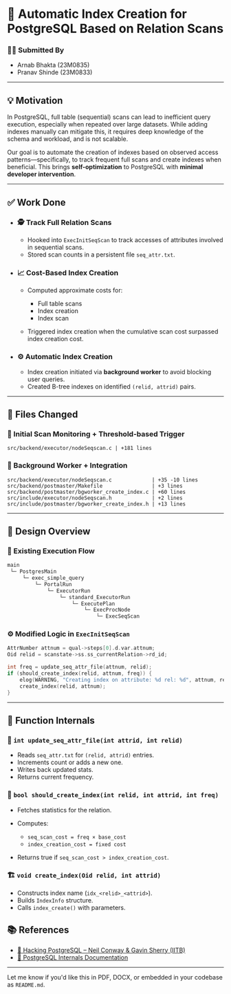 # 🚀 Automatic Index Creation for PostgreSQL Based on Relation Scans

### 🧑‍💻 Submitted By

* Arnab Bhakta (23M0835)
* Pranav Shinde (23M0833)

---

## 💡 Motivation

In PostgreSQL, full table (sequential) scans can lead to inefficient query execution, especially when repeated over large datasets. While adding indexes manually can mitigate this, it requires deep knowledge of the schema and workload, and is not scalable.

Our goal is to automate the creation of indexes based on observed access patterns—specifically, to track frequent full scans and create indexes when beneficial. This brings **self-optimization** to PostgreSQL with **minimal developer intervention**.

---

## ✅ Work Done

* ### 🕵️ Track Full Relation Scans

  * Hooked into `ExecInitSeqScan` to track accesses of attributes involved in sequential scans.
  * Stored scan counts in a persistent file `seq_attr.txt`.

* ### 📈 Cost-Based Index Creation

  * Computed approximate costs for:

    * Full table scans
    * Index creation
    * Index scan
  * Triggered index creation when the cumulative scan cost surpassed index creation cost.

* ### ⚙️ Automatic Index Creation

  * Index creation initiated via **background worker** to avoid blocking user queries.
  * Created B-tree indexes on identified `(relid, attrid)` pairs.

---

## 🧩 Files Changed

### 🔧 Initial Scan Monitoring + Threshold-based Trigger

```text
src/backend/executor/nodeSeqscan.c | +181 lines
```

### 🔨 Background Worker + Integration

```text
src/backend/executor/nodeSeqscan.c             | +35 -10 lines
src/backend/postmaster/Makefile                | +3 lines
src/backend/postmaster/bgworker_create_index.c | +60 lines
src/include/executor/nodeSeqscan.h             | +2 lines
src/include/postmaster/bgworker_create_index.h | +13 lines
```

---

## 🧠 Design Overview

### 📌 Existing Execution Flow

```cpp
main
 └─ PostgresMain
     └─ exec_simple_query
         └─ PortalRun
             └─ ExecutorRun
                 └─ standard_ExecutorRun
                     └─ ExecutePlan
                         └─ ExecProcNode
                             └─ ExecSeqScan
```

### ⚙️ Modified Logic in `ExecInitSeqScan`

```cpp
AttrNumber attnum = qual->steps[0].d.var.attnum;
Oid relid = scanstate->ss.ss_currentRelation->rd_id;

int freq = update_seq_attr_file(attnum, relid);
if (should_create_index(relid, attnum, freq)) {
    elog(WARNING, "Creating index on attribute: %d rel: %d", attnum, relid);
    create_index(relid, attnum);
}
```

---

## 🔬 Function Internals

### 📁 `int update_seq_attr_file(int attrid, int relid)`

* Reads `seq_attr.txt` for `(relid, attrid)` entries.
* Increments count or adds a new one.
* Writes back updated stats.
* Returns current frequency.

### 🧮 `bool should_create_index(int relid, int attrid, int freq)`

* Fetches statistics for the relation.
* Computes:

  * `seq_scan_cost = freq × base_cost`
  * `index_creation_cost = fixed cost`
* Returns true if `seq_scan_cost > index_creation_cost`.

### 🏗️ `void create_index(Oid relid, int attrid)`

* Constructs index name (`idx_<relid>_<attrid>`).
* Builds `IndexInfo` structure.
* Calls `index_create()` with parameters.

## 📚 References

* [📄 Hacking PostgreSQL – Neil Conway & Gavin Sherry (IITB)](https://www.cse.iitb.ac.in/infolab/Data/Courses/CS631/PostgreSQL-Resources/pg_hack_slides.pdf)
* [📘 PostgreSQL Internals Documentation](https://www.postgresql.org/docs/current/internals.html)

---

Let me know if you'd like this in PDF, DOCX, or embedded in your codebase as `README.md`.
